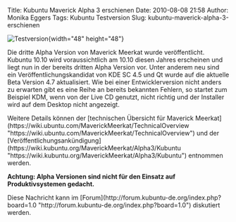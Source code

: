 Title: Kubuntu Maverick Alpha 3 erschienen
Date: 2010-08-08 21:58
Author: Monika Eggers
Tags: Kubuntu Testversion
Slug: kubuntu-maverick-alpha-3-erschienen

![Testversion](http://wiki.kubuntu-de.org/images/Testsoftware48x48.png){width="48"
height="48"}

Die dritte Alpha Version von Maverick Meerkat wurde veröffentlicht.
Kubuntu 10.10 wird voraussichtlich am 10.10 diesen Jahres erscheinen und
liegt nun in der bereits dritten Alpha Version vor. Unter anderem neu
sind ein Veröffentlichungskandidat von KDE SC 4.5 und Qt wurde auf die
aktuelle Beta Version 4.7 aktualisiert. Wie bei einer Entwicklerversion
nicht anders zu erwarten gibt es eine Reihe an bereits bekannten
Fehlern, so startet zum Beispiel KDM, wenn von der Live CD genutzt,
nicht richtig und der Installer wird auf dem Desktop nicht angezeigt.

</p>
Weitere Details können der [technischen Übersicht für Maverick
Meerkat](https://wiki.ubuntu.com/MaverickMeerkat/TechnicalOverview "https://wiki.ubuntu.com/MaverickMeerkat/TechnicalOverview")
und der
[Veröffentlichungsankündigung](https://wiki.kubuntu.org/MaverickMeerkat/Alpha3/Kubuntu "https://wiki.kubuntu.org/MaverickMeerkat/Alpha3/Kubuntu")
entnommen werden.

</p>
<!--break--><!--break-->

**Achtung: Alpha Versionen sind nicht für den Einsatz auf
Produktivsystemen gedacht.**

</p>
Diese Nachricht kann im
[Forum](http://forum.kubuntu-de.org/index.php?board=1.0 "http://forum.kubuntu-de.org/index.php?board=1.0")
diskutiert werden.

</p>


